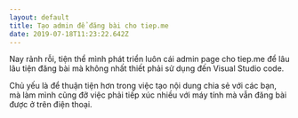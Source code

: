 ```yaml
---
layout: default
title: Tạo admin để đăng bài cho tiep.me
date: 2019-07-18T11:23:22.642Z
---
```

Nay rảnh rỗi, tiện thể mình phát triển luôn cái admin page cho tiep.me để lâu lâu tiện đăng bài mà không nhất thiết phải sử dụng đến Visual Studio code.

Chủ yếu là để thuận tiện hơn trong việc tạo nội dung chia sẻ với các bạn, mà làm mình cũng đỡ việc phải tiếp xúc nhiều với máy tính mà vẫn đăng bài được ở trên điện thoại.
